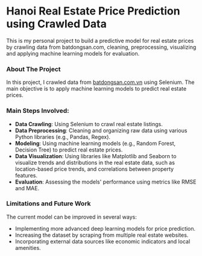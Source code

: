 
# Hanoi Real Estate Price Prediction using Crawled Data

This is my personal project to build a predictive model for real estate prices by crawling data from batdongsan.com,  cleaning, preprocessing, visualizing and applying machine learning models for evaluation.

### About The Project

In this project, I crawled data from [batdongsan.com.vn](https://batdongsan.com.vn) using Selenium. The main objective is to apply machine learning models to predict real estate prices.

### Main Steps Involved:

- **Data Crawling**: Using Selenium to crawl real estate listings.
- **Data Preprocessing**: Cleaning and organizing raw data using various Python libraries (e.g., Pandas, Regex).
- **Modeling**: Using machine learning models (e.g., Random Forest, Decision Tree) to predict real estate prices.
- **Data Visualization**: Using libraries like Matplotlib and Seaborn to visualize trends and distributions in the real estate data, such as location-based price trends, and correlations between property features.
- **Evaluation**: Assessing the models' performance using metrics like RMSE and MAE.


### Limitations and Future Work

The current model can be improved in several ways:

- Implementing more advanced deep learning models for price prediction.
- Increasing the dataset by scraping from multiple real estate websites.
- Incorporating external data sources like economic indicators and local amenities.
